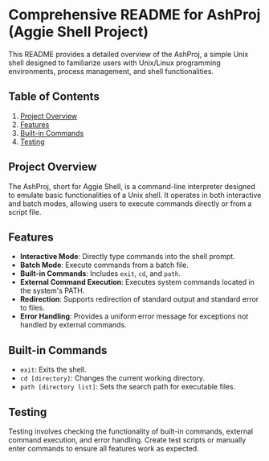 # Comprehensive README for AshProj (Aggie Shell Project)

This README provides a detailed overview of the AshProj, a simple Unix shell designed to familiarize users with Unix/Linux programming environments, process management, and shell functionalities.

## Table of Contents

1. [Project Overview](#project-overview)
2. [Features](#features)
3. [Built-in Commands](#built-in-commands)
4. [Testing](#testing)

## Project Overview

The AshProj, short for Aggie Shell, is a command-line interpreter designed to emulate basic functionalities of a Unix shell. It operates in both interactive and batch modes, allowing users to execute commands directly or from a script file.

## Features

- **Interactive Mode**: Directly type commands into the shell prompt.
- **Batch Mode**: Execute commands from a batch file.
- **Built-in Commands**: Includes `exit`, `cd`, and `path`.
- **External Command Execution**: Executes system commands located in the system's PATH.
- **Redirection**: Supports redirection of standard output and standard error to files.
- **Error Handling**: Provides a uniform error message for exceptions not handled by external commands.

## Built-in Commands

- `exit`: Exits the shell.
- `cd [directory]`: Changes the current working directory.
- `path [directory list]`: Sets the search path for executable files.

## Testing

Testing involves checking the functionality of built-in commands, external command execution, and error handling. Create test scripts or manually enter commands to ensure all features work as expected.
